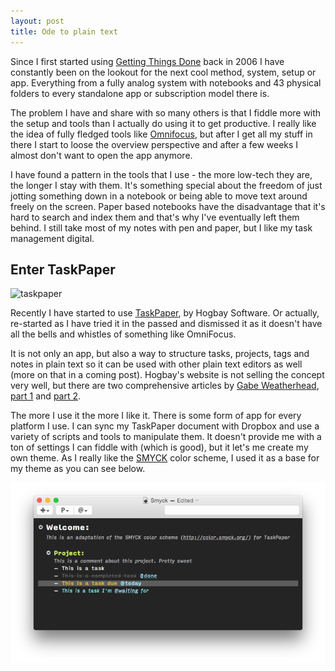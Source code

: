 ```yaml
---
layout: post
title: Ode to plain text
---
```


Since I first started using [Getting Things Done](http://en.wikipedia.org/wiki/Getting_Things_Done) back in 2006 I have constantly been on the lookout for the next cool method, system, setup or app. Everything from a fully analog system with notebooks and 43 physical folders to every standalone app or subscription model there is. 

The problem I have and share with so many others is that I fiddle more with the setup and tools than I actually do using it to get productive. I really like the idea of fully fledged tools like [Omnifocus](https://www.omnigroup.com/omnifocus), but after I get all my stuff in there I start to loose the overview perspective and after a few weeks I almost don't want to open the app anymore. 

I have found a pattern in the tools that I use - the more low-tech they are, the longer I stay with them. It's something special about the freedom of just jotting something down in a notebook or being able to move text around freely on the screen. Paper based notebooks have the disadvantage that it's hard to search and index them and that's why I've eventually left them behind. I still take most of my notes with pen and paper, but I like my task management digital.

## Enter TaskPaper

![taskpaper](http://www.hogbaysoftware.com/static/taskpaper/mac_os_screen.jpg)

Recently I have started to use [TaskPaper](http://www.hogbaysoftware.com/products/taskpaper), by Hogbay Software. Or actually, re-started as I have tried it in the passed and dismissed it as it doesn't have all the bells and whistles of something like OmniFocus. 

It is not only an app, but also a way to structure tasks, projects, tags and notes in plain text so it can be used with other plain text editors as well (more on that in a coming post). Hogbay's website is not selling the concept very well, but there are two comprehensive articles by [Gabe Weatherhead](http://twitter.com/macdrifter), [part 1](http://www.macdrifter.com/2014/01/deconstructing-my-omnifocus-dependency.html) and [part 2](http://www.macdrifter.com/2014/02/the-taskpaper-rd-notebook.html).

The more I use it the more I like it. There is some form of app for every platform I use. I can sync my TaskPaper document with Dropbox and use a variety of scripts and tools to manipulate them. It doesn't provide me with a ton of settings I can fiddle with (which is good), but it let's me create my own theme. As I really like the [SMYCK](http://color.smyck.org/) color scheme, I used it as a base for my theme as you can see below.

[![smycktheme](https://raw.githubusercontent.com/emilerl/smyck-taskpaper/master/smyck.png)](https://github.com/emilerl/smyck-taskpaper/blob/master/Smyck.taskpapertheme)


